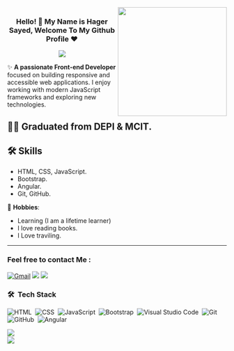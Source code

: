 

<img width="250" align="right" src="https://c.tenor.com/_DOBjnGspYAAAAAM/code-coding.gif">

<h3 align="center">
 Hello! 👋 My Name is Hager Sayed, Welcome To My Github Profile ♥
</h3>

<!-- Typing SVG by DenverCoder1 - https://github.com/DenverCoder1/readme-typing-svg -->
<p align="center">
  <a href="https://github.com/DenverCoder1/readme-typing-svg"><img src="https://readme-typing-svg.herokuapp.com/?lines=Frontend%20web%20developer;A%20lifetime%20learner&font=Fira%20Code&center=true&width=440&height=45&color=f75c7e&vCenter=true&size=22"></a>
</p> 






✨ **A passionate Front-end Developer** focused on building responsive and accessible web applications. I enjoy working with modern JavaScript frameworks and   exploring new technologies.

## 👨‍💻 Graduated from **DEPI & MCIT**.  
## 🛠️ Skills
  
  - HTML, CSS, JavaScript.
  - Bootstrap.
  - Angular.
  - Git, GitHub.
  



    
🏇 **Hobbies**: 
- Learning (I am a lifetime learner)
- I love reading books.
- I Love traviling.



---


### Feel free to contact Me :

[![Gmail](https://img.shields.io/badge/Gmail-D14836?style=for-the-badge&logo=gmail&logoColor=white&link=mailto:hagersayed8989@gmail.com)](mailto:hagersayed8989@gmail.com)
<a href="www.linkedin.com/in/Hager Sayed" target="_blank"><img src="https://img.shields.io/badge/Hager%20Sayed-0077B5?style=for-the-badge&logo=Linkedin&logoColor=white"/></a>
<a href="https://t.me/Gogo" target="_blank"><img src="https://img.shields.io/badge/-Gogo%20-0077B5?style=for-the-badge&logo=Telegram&logoColor=white"/></a>



### 🛠 &nbsp;Tech Stack
![HTML](https://img.shields.io/badge/-HTML-05122A?style=flat&logo=HTML5)&nbsp;
![CSS](https://img.shields.io/badge/-CSS-05122A?style=flat&logo=CSS3&logoColor=1572B6)&nbsp;
![JavaScript](https://img.shields.io/badge/-javascript%20-05122A?style=flat&logo=javascript)&nbsp;
![Bootstrap](https://img.shields.io/badge/-Bootstrap-05122A?style=flat&logo=bootstrap&logoColor=563D7C)&nbsp;
![Visual Studio Code](https://img.shields.io/badge/-Visual%20Studio%20Code-05122A?style=flat&logo=visual-studio-code&logoColor=007ACC)&nbsp;
![Git](https://img.shields.io/badge/-Git-05122A?style=flat&logo=git)&nbsp;
![GitHub](https://img.shields.io/badge/-GitHub-05122A?style=flat&logo=github)&nbsp;
![Angular](https://img.shields.io/badge/-Angular-05122A?style=flat&logo=Angular)&nbsp;




<img align="left" src="https://github-readme-stats.vercel.app/api/top-langs?username=Gogosayed&show_icons=true&locale=en&layout=compact&theme=radical%22%20alt=%22most%20used%20languages" />
<br>
<a href="https://komarev.com/ghpvc/?username=Dr-Anfal-Badr&style=for-the-badge">
    <img src="https://komarev.com/ghpvc/?username=Dr-Anfal-Badr&style=for-the-badge">
</a>
<!--
